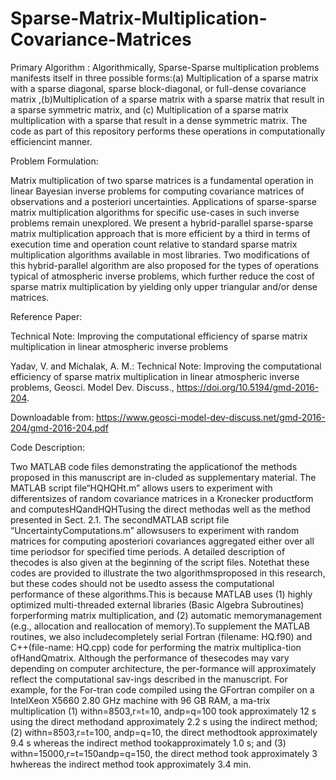 # Sparse-Matrix-Multiplication-Covariance-Matrices

Primary Algorithm : Algorithmically, Sparse-Sparse multiplication problems manifests itself in three possible forms:(a) Multiplication of a sparse matrix with a sparse diagonal, sparse block-diagonal, or full-dense covariance matrix ,(b)Multiplication of a sparse matrix with a sparse matrix that result in a sparse symmetric matrix, and (c) Multiplication of a sparse matrix multiplication with a sparse that result in a dense symmetric matrix. The code as part of this repository performs these operations in computationally efficiencint manner.

Problem Formulation:

Matrix multiplication of two sparse matrices is a fundamental operation in linear Bayesian inverse problems for computing covariance matrices of observations and a posteriori uncertainties. Applications of sparse-sparse matrix multiplication algorithms for specific use-cases in such inverse problems remain unexplored. We present a hybrid-parallel sparse-sparse matrix multiplication approach that is more efficient by a third in terms of execution time and operation count relative to standard sparse matrix multiplication algorithms available in most libraries. Two modifications of this hybrid-parallel algorithm are also proposed for the types of operations typical of atmospheric inverse problems, which further reduce the cost of sparse matrix multiplication by yielding only upper triangular and/or dense matrices.

Reference Paper:

Technical Note: Improving the computational efficiency of sparse matrix multiplication in linear atmospheric inverse problems 

Yadav, V. and Michalak, A. M.: Technical Note: Improving the computational efficiency of sparse matrix multiplication in linear atmospheric inverse problems, Geosci. Model Dev. Discuss., https://doi.org/10.5194/gmd-2016-204.

Downloadable from: https://www.geosci-model-dev-discuss.net/gmd-2016-204/gmd-2016-204.pdf

Code Description:

Two MATLAB code files demonstrating the applicationof the methods proposed in this manuscript are in-cluded as supplementary material. The MATLAB script file“HQHQHt.m” allows users to experiment with differentsizes of random covariance matrices in a Kronecker productform and computesHQandHQHTusing the direct methodas well as the method presented in Sect. 2.1. The secondMATLAB script file “UncertaintyComputations.m” allowsusers to experiment with random matrices for computing aposteriori covariances aggregated either over all time periodsor for specified time periods. A detailed description of thecodes is also given at the beginning of the script files. Notethat these codes are provided to illustrate the two algorithmsproposed in this research, but these codes should not be usedto assess the computational performance of these algorithms.This is because MATLAB uses (1) highly optimized multi-threaded external libraries (Basic Algebra Subroutines) forperforming matrix multiplication, and (2) automatic memorymanagement (e.g., allocation and reallocation of memory).To supplement the MATLAB routines, we also includecompletely serial Fortran (filename: HQ.f90) and C++(file-name: HQ.cpp) code for performing the matrix multiplica-tion ofHandQmatrix. Although the performance of thesecodes may vary depending on computer architecture, the per-formance will approximately reflect the computational sav-ings described in the manuscript. For example, for the For-tran code compiled using the GFortran compiler on a IntelXeon X5660 2.80 GHz machine with 96 GB RAM, a ma-trix multiplication (1) withn=8503,r=t=10, andp=q=100 took approximately 12 s using the direct methodand approximately 2.2 s using the indirect method; (2) withn=8503,r=t=100, andp=q=10, the direct methodtook approximately 9.4 s whereas the indirect method tookapproximately 1.0 s; and (3) withn=15000,r=t=150andp=q=150, the direct method took approximately 3 hwhereas the indirect method took approximately 3.4 min.
